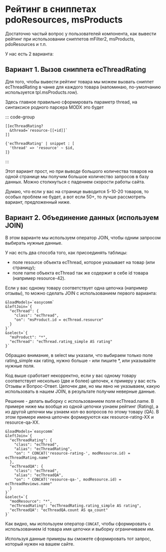 # Рейтинг в сниппетах pdoResources, msProducts

Достаточно частый вопрос у пользователей компонента, как вывести рейтинг при использовании сниппетов mFilter2, msProducts, pdoResources и т.п.

У нас есть 2 варианта:

## Вариант 1. Вызов сниппета ecThreadRating

Для того, чтобы вывести рейтинг товара мы можем вызвать сниппет ecThreadRating в чанке для каждого товара (напоминаю, по-умолчанию используется tpl.msProducts.row).

Здесь главное правильно сформировать параметр thread, на синтаксисе родного парсера MODX это будет

::: code-group

```modx
[[ecThreadRating?
  &thread=`resource-[[+id]]`
]]
```

```fenom
{'ecThreadRating' | snippet : [
  'thread' => 'resource' ~ $id,
]}
```

:::

Этот вариант прост, но при выводе большого количества товаров на одной странице мы получим большое количество запросов в базу данных. Можно столкнуться с падением скорости работы сайта.

Думаю, что если у вас на странице выводится 5-10-20 товаров, то особых проблем не будет, а вот если 50+, то лучше рассмотреть вариант, предложенный ниже.

## Вариант 2. Объединение данных (используем JOIN)

В этом варианте мы используем оператор JOIN, чтобы одним запросом выбирать нужные данные.

У нас есть два способа того, как присоединять таблицы:

- поле resource объекта ecThread, которое указывает на товар (или страницу);
- поле name объекта ecThread так же содержит в себе id товара (например resource-42).

Если у вас одному товару соответствует одна цепочка (например отзывы), то можно сделать JOIN с использованием первого варианта:

```modx
&loadModels=`easycomm`
&leftJoin=`{
  "ecThread": {
    "class": "ecThread",
    "on": "msProduct.id = ecThread.resource"
  }
}`
&select=`{
  "msProduct": "*",
  "ecThread": "ecThread.rating_simple AS rating"
}`
```

Обращаю внимание, в select мы указали, что выбираем только поле rating_simple как rating, нужно больше - или пишите \*, или указывайте нужные поля.

Код выше сработает некорректно, если у вас одному товару соответствует несколько (две и более) цепочек, к примеру у вас есть Отзывы и Вопрос-Ответ. Цепочек две, но мы явно не указываем, какую использовать в нашем JOIN, в результате получим неверные данные.

Решение - делать выборку с использованием поля ecThread.name. В примере ниже мы вообще из одной цепочки узнаем рейтинг (Rating), а из другой цепочки мы узнаем кол-во вопросов по этому товару (QA). В этом примере имена цепочек формируются как resource-rating-XX и resource-qa-XX.

```modx
&loadModels=`easycomm`
&leftJoin=`{
  "ecThreadRating": {
    "class": "ecThread",
    "alias": "ecThreadRating",
    "on": " CONCAT('resource-rating-', modResource.id) = ecThreadRating.name"
  },
  "ecThreadQA": {
    "class": "ecThread",
    "alias": "ecThreadQA",
    "on": " CONCAT('resource-qa-', modResource.id) = ecThreadReviews.name"
  }
}`
&select=`{
  "modResource": "*",
  "ecThreadRating": "ecThreadRating.rating_simple AS rating",
  "ecThreadQA": "ecThreadQA.count AS qa_count"
}`
```

Как видно, мы используем оператор `CONCAT`, чтобы сформировать с использованием id товара имя цепочки и выборку ограничиваем им.

Используя данные примеры вы сможете сформировать тот запрос, который нужен на вашем сайте.
